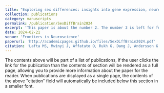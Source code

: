 ```yaml
---
title: "Exploring sex differences: insights into gene expression, neuroanatomy, neurochemistry, cognition, and pathology"
collection: publications
category: manuscripts
permalink: /publication/SexDiffBrain2024
excerpt: 'This paper is about the number 2. The number 3 is left for future work.'
date: 2024-02-21
venue: 'Frontiers in Neuroscience'
paperurl: 'http://academicpages.github.io/files/SexDiffBrain2024.pdf'
citation: 'Lafta MS, Mwinyi J, Affatato O, Rukh G, Dang J, Andersson G and Schiöth HB (2024) Exploring sex differences: insights into gene expression, neuroanatomy, neurochemistry, cognition, and pathology. Front. Neurosci. 18:1340108. doi: 10.3389/fnins.2024.1340108'
---
```


The contents above will be part of a list of publications, if the user clicks the link for the publication than the contents of section will be rendered as a full page, allowing you to provide more information about the paper for the reader. When publications are displayed as a single page, the contents of the above "citation" field will automatically be included below this section in a smaller font.